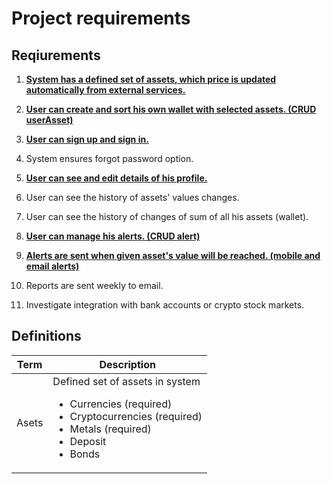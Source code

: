 # Project requirements

## Reqiurements

 1. **<u>System has a defined set of assets, which price is updated automatically from external services.</u>**
 
 2. **<u>User can create and sort his own wallet with selected assets. (CRUD userAsset)</u>**
 3. **<u>User can sign up and sign in.</u>**
 4. System ensures forgot password option. 
 5. **<u>User can see and edit details of his profile.</u>**
 6. User can see the history of assets' values changes.
 7. User can see the history of changes of sum of all his assets (wallet).
 8. **<u>User can manage his alerts. (CRUD alert)</u>**
 9. **<u>Alerts are sent when given asset's value will be reached. (mobile and email alerts)</u>**
 10. Reports are sent weekly to email.
 11. Investigate integration with bank accounts or crypto stock markets.

## Definitions 
| Term | Description |
| ----------- | --------------- |
| Asets | Defined set of assets in system <br> <ul><li>Currencies (required)</li> <li>Cryptocurrencies (required)</li> <li>Metals (required)</li> <li>Deposit</li> <li>Bonds</li></ul> |

